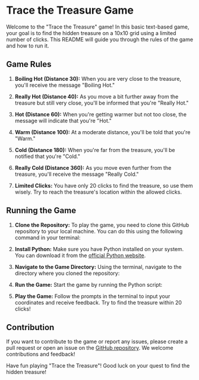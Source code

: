 # Trace the Treasure Game

Welcome to the "Trace the Treasure" game! In this basic text-based game, your goal is to find the hidden treasure on a 10x10 grid using a limited number of clicks. This README will guide you through the rules of the game and how to run it.

## Game Rules

1. **Boiling Hot (Distance 30):** When you are very close to the treasure, you'll receive the message "Boiling Hot."

2. **Really Hot (Distance 40):** As you move a bit further away from the treasure but still very close, you'll be informed that you're "Really Hot."

3. **Hot (Distance 60):** When you're getting warmer but not too close, the message will indicate that you're "Hot."

4. **Warm (Distance 100):** At a moderate distance, you'll be told that you're "Warm."

5. **Cold (Distance 180):** When you're far from the treasure, you'll be notified that you're "Cold."

6. **Really Cold (Distance 360):** As you move even further from the treasure, you'll receive the message "Really Cold."

7. **Limited Clicks:** You have only 20 clicks to find the treasure, so use them wisely. Try to reach the treasure's location within the allowed clicks.

## Running the Game

1. **Clone the Repository:** To play the game, you need to clone this GitHub repository to your local machine. You can do this using the following command in your terminal:


2. **Install Python:** Make sure you have Python installed on your system. You can download it from the [official Python website](https://www.python.org/downloads/).

3. **Navigate to the Game Directory:** Using the terminal, navigate to the directory where you cloned the repository:


4. **Run the Game:** Start the game by running the Python script:

5. **Play the Game:** Follow the prompts in the terminal to input your coordinates and receive feedback. Try to find the treasure within 20 clicks!

## Contribution

If you want to contribute to the game or report any issues, please create a pull request or open an issue on the [GitHub repository](https://github.com/gomsisingla/trace-the-treasure). We welcome contributions and feedback!

Have fun playing "Trace the Treasure"! Good luck on your quest to find the hidden treasure!


